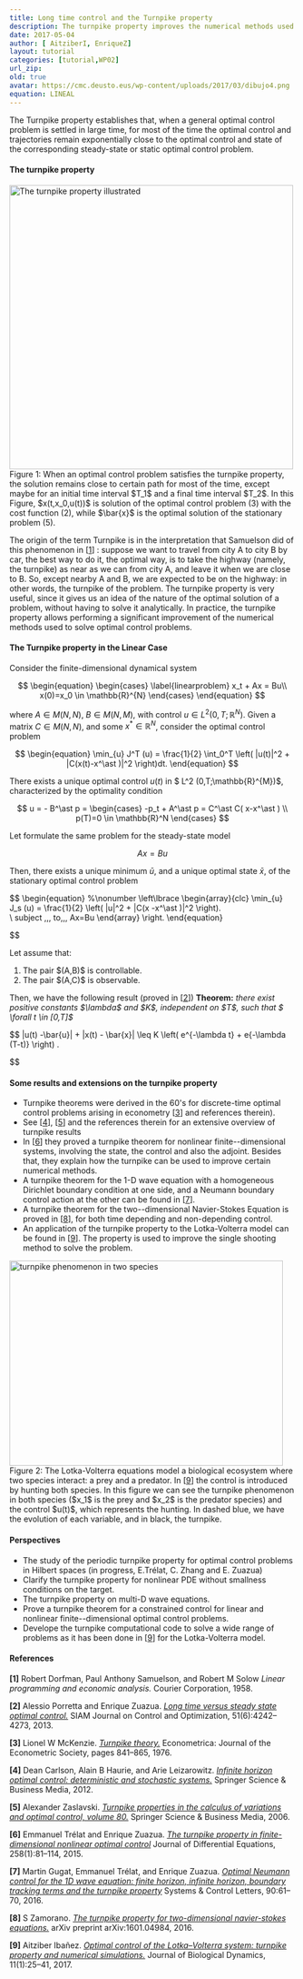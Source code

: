 ```yaml
---
title: Long time control and the Turnpike property
description: The turnpike property improves the numerical methods used to solve optimal control problems
date: 2017-05-04
author: [ AitziberI, EnriqueZ]
layout: tutorial
categories: [tutorial,WP02]
url_zip:
old: true
avatar: https://cmc.deusto.eus/wp-content/uploads/2017/03/dibujo4.png
equation: LINEAL
---
```



The Turnpike property establishes that, when a general optimal control problem is settled in large time, for most of the time the optimal control and trajectories remain exponentially close to the optimal control and state of the corresponding steady-state or static optimal control problem.

<h4>The turnpike property</h4>
<img class=" wp-image-1524" src="https://cmc.deusto.eus/wp-content/uploads/2017/03/dibujo4.png" alt="The turnpike property illustrated" width="500" /> Figure 1: When an optimal control problem satisfies the turnpike property, the solution remains close to certain path for most of the time, except maybe for an initial time interval $T_1$ and a final time interval $T_2$. In this Figure, $x(t,x_0,u(t))$ is solution of the optimal control problem (3) with the cost function (2), while $\bar{x}$ is the optimal solution of the stationary problem (5).


The origin of the term Turnpike is in the interpretation that Samuelson did of this phenomenon in [<a href="#dorfman1958linear">1</a>] : suppose we want to travel from city A to city B by car, the best way to do it, the optimal way, is to take the highway (namely, the turnpike) as near as we can from city A, and leave it when we are close to B. So, except nearby A and B, we are expected to be on the highway: in other words, the turnpike of the problem.
The turnpike property is very useful, since it gives us an idea of the nature of the optimal solution of a problem, without having to solve it analytically. In practice, the turnpike property allows performing a significant improvement of the numerical methods used to solve optimal control problems.

<h4>The Turnpike property in the Linear Case</h4>
Consider the finite-dimensional dynamical system

$$
\begin{equation}
\begin{cases}
\label{linearproblem}
 x_t + Ax = Bu\\
 x(0)=x_0 \in \mathbb{R}^{N}
\end{cases}
\end{equation}
$$

where $A \in M(N,N)$, $B\in M(N,M)$, with control $u \in L^2 (0,T;\mathbb{R}^{N})$. Given a matrix $C \in M(N,N)$, and some $x^\ast  \in \mathbb{R}^{N}$, consider the optimal control problem

$$
\begin{equation}
\min_{u} J^T (u) = \frac{1}{2} \int_0^T \left( |u(t)|^2 + |C(x(t)-x^\ast )|^2 \right)dt.
\end{equation}
$$

There exists a unique optimal control $u(t)$ in $ L^2 (0,T;\mathbb{R}^{M})$, characterized by the optimality condition

$$
u = - B^\ast p =
    \begin{cases}
    -p_t + A^\ast  p = C^\ast C( x-x^\ast ) \\
    p(T)=0 \in \mathbb{R}^N
    \end{cases}
$$

Let formulate the same problem for the steady-state model


$$
\begin{equation}
Ax=Bu
\end{equation}
$$

Then, there exists a unique minimum $\bar{u}$, and a unique optimal state $\bar{x}$, of the stationary optimal control problem


$$
\begin{equation}
%\nonumber
\left\lbrace
\begin{array}{clc}
 \min_{u} J_s (u) = \frac{1}{2} \left( |u|^2 + |C(x -x^\ast )|^2 \right). \
\\  subject \,\,\, to\,\,\, Ax=Bu
\end{array}
\right.
\end{equation}

$$

Let assume that:
<ol>
	<li>The pair $(A,B)$ is controllable.</li>
	<li>The pair $(A,C)$ is observable.</li>
</ol>
Then, we have the following result (proved in [<a href="porretta2013long">2</a>])
<strong>Theorem:</strong> <em>there exist positive constants $\lambda$ and $K$, independent on $T$, such that $ \forall t \in [0,T]$</em>


$$
|u(t) -\bar{u}| + |x(t) - \bar{x}| \leq K \left( e^{-\lambda t} + e{-\lambda (T-t)} \right) .

$$

<h4>Some results and extensions on the turnpike property</h4>
<ul>
	<li>Turnpike theorems were derived in the 60's for discrete-time optimal control problems arising in econometry [<a href="#mckenzie1976turnpike">3</a>] and references therein).</li>
	<li>See [<a href="#carlson2012infinite">4</a>], [<a href="#zaslavski2006turnpike">5</a>] and the references therein for an extensive overview of turnpike results</li>
	<li>In [<a href="#trelat2015turnpike">6</a>] they proved a turnpike theorem for nonlinear finite--dimensional systems, involving the state, the control and also the adjoint. Besides that, they explain how the turnpike can be used to improve certain numerical methods.</li>
	<li>A turnpike theorem for the 1-D wave equation with a homogeneous Dirichlet boundary condition at one side, and a Neumann boundary control action at the other can be found in [<a href="#gugat2016optimal">7</a>].</li>
	<li>A turnpike theorem for the two--dimensional Navier-Stokes Equation is proved in [<a href="#zamorano2016turnpike">8</a>], for both time depending and non-depending control.</li>
	<li>An application of the turnpike property to the Lotka-Volterra model can be found in [<a href="#ibanez2017optimal">9</a>]. The property is used to improve the single shooting method to solve the problem.</li>
</ul>
<img class=" wp-image-1536" src="https://cmc.deusto.eus/wp-content/uploads/2017/05/fig2-e1494492767300.jpg" alt="turnpike phenomenon in two species" width="482" height="361" /> Figure 2: The Lotka-Volterra equations model a biological ecosystem where two species interact: a prey and a predator. In [<a href="#ibanez2017optimal">9</a>] the control is introduced by hunting both species. In this figure we can see the turnpike phenomenon in both species ($x_1$ is the prey and $x_2$ is the predator species) and the control $u(t)$, which represents the hunting. In dashed blue, we have the evolution of each variable, and in black, the turnpike.

<h4>Perspectives</h4>
<ul>
<li> The study of the periodic turnpike property for optimal control problems in Hilbert spaces (in progress, E.Tr&eacute;lat, C. Zhang and E. Zuazua)</li>
<li> Clarify the turnpike property for nonlinear PDE without smallness conditions on the target.</li>
<li> The turnpike property on multi-D wave equations.</li>
<li> Prove a turnpike theorem for a constrained control for linear and nonlinear finite--dimensional optimal control problems.</li>
<li> Develope the turnpike computational code to solve a wide range of problems as it has been done in [<a href="#ibanez2017optimal">9</a>] for the Lotka-Volterra model.</li>
</ul>

<h4>References</h4>

<strong>[1]</strong> Robert Dorfman, Paul Anthony Samuelson, and Robert M Solow <a name="dorfman1958linear" ><em>Linear programming and economic analysis.</em></a> Courier Corporation, 1958.

<strong>[2]</strong> Alessio Porretta and Enrique Zuazua. <a name="porretta2013long" href="http://epubs.siam.org/doi/abs/10.1137/130907239"><em>Long time versus steady state optimal control.</em></a> SIAM Journal on Control and Optimization, 51(6):4242–4273, 2013.

<strong>[3]</strong> Lionel W McKenzie. <a name="mckenzie1976turnpike" href="http://www.dictionaryofeconomics.com/article?id=pde2012_T000259"><em>Turnpike theory.</em></a> Econometrica: Journal of the Econometric Society, pages 841–865, 1976.

<strong>[4]</strong> Dean Carlson, Alain B Haurie, and Arie Leizarowitz. <a name="carlson2012infinite" href="http://www.springer.com/la/book/9783642767579"><em>Infinite horizon optimal control: deterministic and stochastic systems.</em></a> Springer Science & Business Media, 2012.

<strong>[5]</strong> Alexander Zaslavski. <a name="zaslavski2006turnpike" href="http://www.springer.com/us/book/9780387281551"><em>Turnpike properties in the calculus of variations and optimal control, volume 80.</em></a> Springer Science & Business Media, 2006.

<strong>[6]</strong> Emmanuel Trélat and Enrique Zuazua. <a name="trelat2015turnpike" href="http://www.sciencedirect.com/science/article/pii/S0022039614003568"><em>The turnpike property in finite-dimensional nonlinear optimal control</em></a> Journal of Differential Equations, 258(1):81–114, 2015.

<strong>[7]</strong> Martin Gugat, Emmanuel Trélat, and Enrique Zuazua. <a name="gugat2016optimal" href="https://arxiv.org/abs/1505.05017"><em>Optimal Neumann control for the 1D wave equation: finite horizon, infinite horizon, boundary tracking terms and the turnpike property</em></a> Systems & Control Letters, 90:61–70, 2016.

<strong>[8]</strong> S Zamorano. <a name="zamorano2016turnpike" href="https://arxiv.org/abs/1601.04984"><em>The turnpike property for two-dimensional navier-stokes equations.</em></a> arXiv preprint arXiv:1601.04984, 2016.

<strong>[9]</strong> Aitziber Ibañez. <a name="ibanez2017optimal" href="https://www.ncbi.nlm.nih.gov/pubmed/27642712"><em>Optimal control of the Lotka–Volterra system: turnpike property and numerical simulations.</em></a> Journal of Biological Dynamics, 11(1):25–41, 2017.
